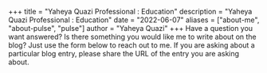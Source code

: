 +++
title = "Yaheya Quazi Professional : Education"
description = "Yaheya Quazi Professional : Education"
date = "2022-06-07"
aliases = ["about-me", "about-pulse", "pulse"]
author = "Yaheya Quazi"
+++
Have a question you want answered? Is there something you would like me to write about on the blog? Just use the form below to reach out to me.   If you are asking about a particular blog entry, please share the URL of the entry you are asking about.